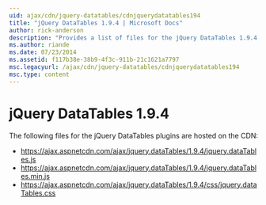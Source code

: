 ```yaml
---
uid: ajax/cdn/jquery-datatables/cdnjquerydatatables194
title: "jQuery DataTables 1.9.4 | Microsoft Docs"
author: rick-anderson
description: "Provides a list of files for the jQuery DataTables 1.9.4 plugins that are hosted on the CDN."
ms.author: riande
ms.date: 07/23/2014
ms.assetid: f117b38e-38b9-4f3c-911b-21c1621a7797
msc.legacyurl: /ajax/cdn/jquery-datatables/cdnjquerydatatables194
msc.type: content
---
```

# jQuery DataTables 1.9.4

The following files for the jQuery DataTables plugins are hosted on the CDN:

- https://ajax.aspnetcdn.com/ajax/jquery.dataTables/1.9.4/jquery.dataTables.js
- https://ajax.aspnetcdn.com/ajax/jquery.dataTables/1.9.4/jquery.dataTables.min.js
- https://ajax.aspnetcdn.com/ajax/jquery.dataTables/1.9.4/css/jquery.dataTables.css
